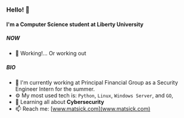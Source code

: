 ### Hello! 👋

#### I'm a Computer Science student at Liberty University

##### NOW

- 💬 Working!... Or working out

##### BIO

- 🏢 I'm currently working at Principal Financial Group as a Security Engineer Intern for the summer.
- ⚙️ My most used tech is: `Python`, `Linux`, `Windows Server`, and `GO`, 
- 🌱 Learning all about **Cybersecurity**
- 📫 Reach me: [www.matsick.com](www.matsick.com)

